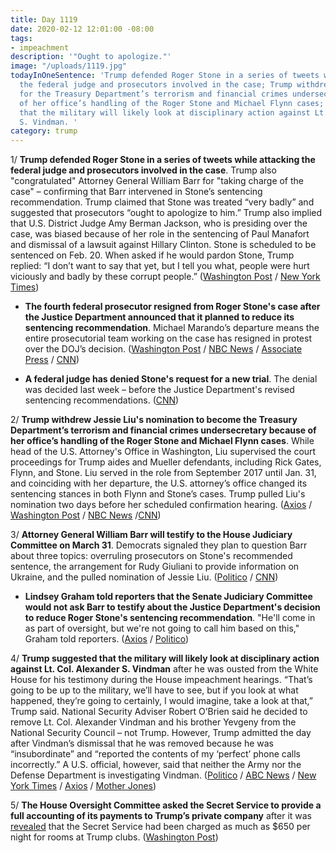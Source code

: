 ```yaml
---
title: Day 1119
date: 2020-02-12 12:01:00 -08:00
tags:
- impeachment
description: '"Ought to apologize."'
image: "/uploads/1119.jpg"
todayInOneSentence: 'Trump defended Roger Stone in a series of tweets while attacking
  the federal judge and prosecutors involved in the case; Trump withdrew his nomination
  for the Treasury Department’s terrorism and financial crimes undersecretary because
  of her office’s handling of the Roger Stone and Michael Flynn cases; and Trump suggested
  that the military will likely look at disciplinary action against Lt. Col. Alexander
  S. Vindman. '
category: trump
---
```


1/ **Trump defended Roger Stone in a series of tweets while attacking the federal judge and prosecutors involved in the case**. Trump also "congratulated" Attorney General William Barr for "taking charge of the case" – confirming that Barr intervened in Stone’s sentencing recommendation. Trump claimed that Stone was treated “very badly” and suggested that prosecutors “ought to apologize to him.” Trump also implied that U.S. District Judge Amy Berman Jackson, who is presiding over the case, was biased because of her role in the sentencing of Paul Manafort and dismissal of a lawsuit against Hillary Clinton. Stone is scheduled to be sentenced on Feb. 20. When asked if he would pardon Stone, Trump replied: “I don’t want to say that yet, but I tell you what, people were hurt viciously and badly by these corrupt people.” ([Washington Post](https://www.washingtonpost.com/nation/2020/02/12/trump-stone-judge/) / [New York Times](https://www.nytimes.com/2020/02/12/us/politics/trump-stone.html))

* **The fourth federal prosecutor resigned from Roger Stone's case after the Justice Department announced that it planned to reduce its sentencing recommendation**. Michael Marando’s departure means the entire prosecutorial team working on the case has resigned in protest over the DOJ’s decision. ([Washington Post](https://www.washingtonpost.com/national-security/justice-dept-to-reduce-sentencing-recommendation-for-trump-associate-roger-stone-official-says-after-president-calls-it-unfair/2020/02/11/ad81fd36-4cf0-11ea-bf44-f5043eb3918a_story.html) / [NBC News](https://www.nbcnews.com/politics/politics-news/doj-backpedalling-sentencing-recommendation-trump-ally-roger-stone-n1134961) / [Associate Press](https://apnews.com/f9addeca0df46d91442701d1420ed046) / [CNN](https://www.cnn.com/2020/02/11/politics/roger-stone-sentencing-justice-department/index.html))

* **A federal judge has denied Stone's request for a new trial**. The denial was decided last week – before the Justice Department's revised sentencing recommendations. ([CNN](https://www.cnn.com/2020/02/12/politics/judge-denies-roger-stone-request-new-trial/index.html))

2/ **Trump withdrew Jessie Liu's nomination to become the Treasury Department’s terrorism and financial crimes undersecretary because of her office’s handling of the Roger Stone and Michael Flynn cases**. While head of the U.S. Attorney's Office in Washington, Liu supervised the court proceedings for Trump aides and Mueller defendants, including Rick Gates, Flynn, and Stone. Liu served in the role from September 2017 until Jan. 31, and coinciding with her departure, the U.S. attorney’s office changed its sentencing stances in both Flynn and Stone’s cases. Trump pulled Liu's nomination two days before her scheduled confirmation hearing. ([Axios](https://www.axios.com/trump-jessie-liu-treasury-us-attorney-838d1a3b-1d4d-414c-ac7d-77a7ba6d4edb.html) / [Washington Post](https://www.washingtonpost.com/national-security/justice-dept-to-reduce-sentencing-recommendation-for-trump-associate-roger-stone-official-says-after-president-calls-it-unfair/2020/02/11/ad81fd36-4cf0-11ea-bf44-f5043eb3918a_story.html) / [NBC News](https://www.nbcnews.com/politics/justice-department/barr-takes-control-legal-matters-interest-trump-including-stone-sentencing-n1135231) /[CNN](https://www.cnn.com/2020/02/12/politics/jessie-liu-treasury-nomination-roger-stone/index.html))

3/ **Attorney General William Barr will testify to the House Judiciary Committee on March 31**. Democrats signaled they plan to question Barr about three topics: overruling prosecutors on Stone's recommended sentence, the arrangement for Rudy Giuliani to provide information on Ukraine, and the pulled nomination of Jessie Liu. ([Politico](https://www.politico.com/news/2020/02/12/attorney-general-william-barr-to-testify-before-house-judiciary-committee-114601) / [CNN](https://www.cnn.com/2020/02/12/politics/william-barr-testify-congress/index.html))

* **Lindsey Graham told reporters that the Senate Judiciary Committee would not ask Barr to testify about the Justice Department's decision to reduce Roger Stone's sentencing recommendation**. "He'll come in as part of oversight, but we're not going to call him based on this," Graham told reporters. ([Axios](https://www.axios.com/lindsey-graham-bill-barr-roger-stone-sentencing-92438308-a614-44cf-99fb-159755b4200d.html) / [Politico](https://www.politico.com/news/2020/02/12/lindsey-graham-doj-roger-stone-reversal-114481))

4/ **Trump suggested that the military will likely look at disciplinary action against Lt. Col. Alexander S. Vindman** after he was ousted from the White House for his testimony during the House impeachment hearings. “That’s going to be up to the military, we’ll have to see, but if you look at what happened, they’re going to certainly, I would imagine, take a look at that,” Trump said. National Security Adviser Robert O’Brien said he decided to remove Lt. Col. Alexander Vindman and his brother Yevgeny from the National Security Council – not Trump. However, Trump admitted the day after Vindman’s dismissal that he was removed because he was “insubordinate” and “reported the contents of my ‘perfect’ phone calls incorrectly.” A U.S. official, however, said that neither the Army nor the Defense Department is investigating Vindman. ([Politico](https://www.politico.com/news/2020/02/11/trump-military-disciplinary-action-vindman-114161) / [ABC News](https://abcnews.go.com/Politics/pentagon-mum-trumps-suggestion-vindman-face-disciplinary-action/story?id=68939412) / [New York Times](https://www.nytimes.com/2020/02/11/us/politics/trump-vindman.html) / [Axios](https://www.axios.com/robert-obrien-decision-remove-vindman-his-trump-c6cc0446-7731-480f-ade1-f86138ec8d51.html) / [Mother Jones](https://www.motherjones.com/politics/2020/02/trump-vindman-impeachment-fired-tweets/))

5/ **The House Oversight Committee asked the Secret Service to provide a full accounting of its payments to Trump’s private company** after it was [revealed](https://whatthefuckjusthappenedtoday.com/2020/02/07/day-1114/#4-the-trump-organization-charged-tru) that the Secret Service had been charged as much as $650 per night for rooms at Trump clubs. ([Washington Post](https://www.washingtonpost.com/politics/house-democrats-ask-secret-service-for-details-about-its-payments-to-trumps-company/2020/02/12/33b4a13e-4db3-11ea-bf44-f5043eb3918a_story.html))